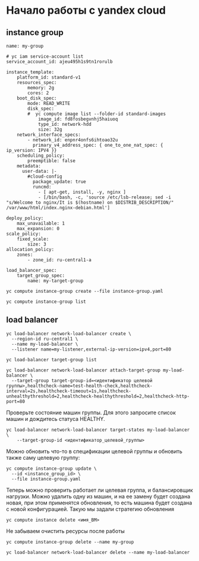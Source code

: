 # Начало работы с yandex cloud

## instance group

```
name: my-group

# yc iam service-account list
service_account_id: ajeu495h1s9tn1rorulb

instance_template:
    platform_id: standard-v1
    resources_spec:
        memory: 2g
        cores: 2
    boot_disk_spec:
        mode: READ_WRITE
        disk_spec:
        #  yc compute image list --folder-id standard-images
            image_id: fd8fosbegvnhj5haiuoq
            type_id: network-hdd
            size: 32g
    network_interface_specs:
        - network_id: enpnr4onfs6ihtoao32u
          primary_v4_address_spec: { one_to_one_nat_spec: { ip_version: IPV4 }}
    scheduling_policy:
        preemptible: false
    metadata:
      user-data: |-
        #cloud-config
          package_update: true
          runcmd:
            - [ apt-get, install, -y, nginx ]
            - [/bin/bash, -c, 'source /etc/lsb-release; sed -i "s/Welcome to nginx/It is $(hostname) on $DISTRIB_DESCRIPTION/" /var/www/html/index.nginx-debian.html']

deploy_policy:
    max_unavailable: 1
    max_expansion: 0
scale_policy:
    fixed_scale:
        size: 3
allocation_policy:
    zones:
        - zone_id: ru-central1-a

load_balancer_spec:
    target_group_spec:
        name: my-target-group

```

`yc compute instance-group create --file instance-group.yaml`

`yc compute instance-group list`

## load balancer


```
yc load-balancer network-load-balancer create \
  --region-id ru-central1 \
  --name my-load-balancer \
  --listener name=my-listener,external-ip-version=ipv4,port=80
```

`yc load-balancer target-group list`

```
yc load-balancer network-load-balancer attach-target-group my-load-balancer \
  --target-group target-group-id=<идентификатор целевой группы>,healthcheck-name=test-health-check,healthcheck-interval=2s,healthcheck-timeout=1s,healthcheck-unhealthythreshold=2,healthcheck-healthythreshold=2,healthcheck-http-port=80
```

 Проверьте состояние машин группы. Для этого запросите список машин и дождитесь статуса HEALTHY.

```
yc load-balancer network-load-balancer target-states my-load-balancer \
    --target-group-id <идентификатор_целевой_группы>
```

Можно обновить что-то в спецификации целевой группы и обновить также саму целевую группу:

```
yc compute instance-group update \
  --id <instance_group_id> \
  --file instance-group.yaml
```

Теперь можно проверить работает ли целевая группа, и балансировщик нагрузки. Можно удалить одну из машин, и на ее замену будет создана новая, при этом применятся обновления, то есть машина будет создана с новой конфигурацией. Такую мы задали стратегию обновления

`yc compute instance delete <имя_ВМ>`


Не забываем очистить ресурсы после работы

```
yc compute instance-group delete --name my-group

yc load-balancer network-load-balancer delete --name my-load-balancer
```

##